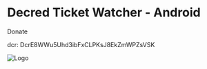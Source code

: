 # Decred Ticket Watcher - Android

Donate

dcr: DcrE8WWu5Uhd3ibFxCLPKsJ8EkZmWPZsVSK

![Logo](https://i.imgur.com/Pa9oOEt.png)
